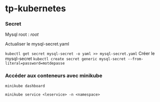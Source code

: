 # tp-kubernetes


### Secret
Mysql root : _root_

Actualiser le mysql-secret.yaml

`kubectl get secret mysql-secret -o yaml >> mysql-secret.yaml`
Créer le mysql-secret
`kubectl create secret generic mysql-secret --from-literal=password=motdepasse`

### Accéder aux conteneurs avec minikube

`minikube dashboard`

`minikube service <leservice> -n <namespace>`

